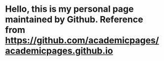 Hello, this is my personal page maintained by Github. Reference from  https://github.com/academicpages/academicpages.github.io
=
